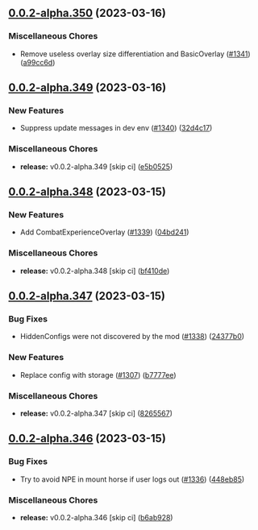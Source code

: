 ## [0.0.2-alpha.350](https://github.com/Wynntils/Artemis/compare/v0.0.2-alpha.349...v0.0.2-alpha.350) (2023-03-16)


### Miscellaneous Chores

* Remove useless overlay size differentiation and BasicOverlay ([#1341](https://github.com/Wynntils/Artemis/issues/1341)) ([a99cc6d](https://github.com/Wynntils/Artemis/commit/a99cc6d2c520921670c74e24f0f00af490570286))

## [0.0.2-alpha.349](https://github.com/Wynntils/Artemis/compare/v0.0.2-alpha.348...v0.0.2-alpha.349) (2023-03-16)


### New Features

* Suppress update messages in dev env ([#1340](https://github.com/Wynntils/Artemis/issues/1340)) ([32d4c17](https://github.com/Wynntils/Artemis/commit/32d4c177f887f6c82e3873c082d3a52fb52bf938))


### Miscellaneous Chores

* **release:** v0.0.2-alpha.349 [skip ci] ([e5b0525](https://github.com/Wynntils/Artemis/commit/e5b0525f1020afa1e0bed5fd450c34976d459070))

## [0.0.2-alpha.348](https://github.com/Wynntils/Artemis/compare/v0.0.2-alpha.347...v0.0.2-alpha.348) (2023-03-15)


### New Features

* Add CombatExperienceOverlay ([#1339](https://github.com/Wynntils/Artemis/issues/1339)) ([04bd241](https://github.com/Wynntils/Artemis/commit/04bd241373bd7073261d41df4176bd53144f0e67))


### Miscellaneous Chores

* **release:** v0.0.2-alpha.348 [skip ci] ([bf410de](https://github.com/Wynntils/Artemis/commit/bf410de3f58de29ac1d89b53cba34b3ee12e094b))

## [0.0.2-alpha.347](https://github.com/Wynntils/Artemis/compare/v0.0.2-alpha.346...v0.0.2-alpha.347) (2023-03-15)


### Bug Fixes

* HiddenConfigs were not discovered by the mod ([#1338](https://github.com/Wynntils/Artemis/issues/1338)) ([24377b0](https://github.com/Wynntils/Artemis/commit/24377b0094296057b9e57d30bda3f00194f405bc))


### New Features

* Replace config with storage ([#1307](https://github.com/Wynntils/Artemis/issues/1307)) ([b7777ee](https://github.com/Wynntils/Artemis/commit/b7777ee1eac49025d64903fe924b7869481141c6))


### Miscellaneous Chores

* **release:** v0.0.2-alpha.347 [skip ci] ([8265567](https://github.com/Wynntils/Artemis/commit/8265567d2f59c012ef959c21fd429077a89a0d2d))

## [0.0.2-alpha.346](https://github.com/Wynntils/Artemis/compare/v0.0.2-alpha.345...v0.0.2-alpha.346) (2023-03-15)


### Bug Fixes

* Try to avoid NPE in mount horse if user logs out ([#1336](https://github.com/Wynntils/Artemis/issues/1336)) ([448eb85](https://github.com/Wynntils/Artemis/commit/448eb85b873e283fe6e9a05956b4dea143c3b41f))


### Miscellaneous Chores

* **release:** v0.0.2-alpha.346 [skip ci] ([b6ab928](https://github.com/Wynntils/Artemis/commit/b6ab92890df6077a621c2de3b163ec8b51a5d084))

